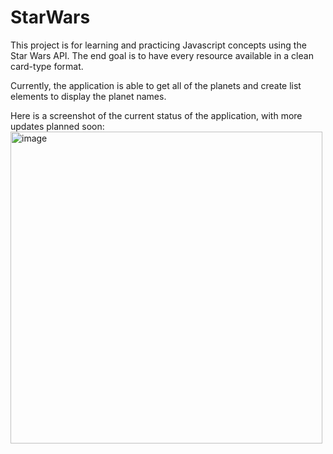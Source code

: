 # StarWars
This project is for learning and practicing Javascript concepts using the Star Wars API. The end goal is to have every resource available in a clean card-type format.

Currently, the application is able to get all of the planets and create list elements to display the planet names.

Here is a screenshot of the current status of the application, with more updates planned soon:
<img width="499" alt="image" src="https://user-images.githubusercontent.com/1687383/226015858-d9c68110-e2d3-458e-a489-0ab5fe30bfc9.png">
